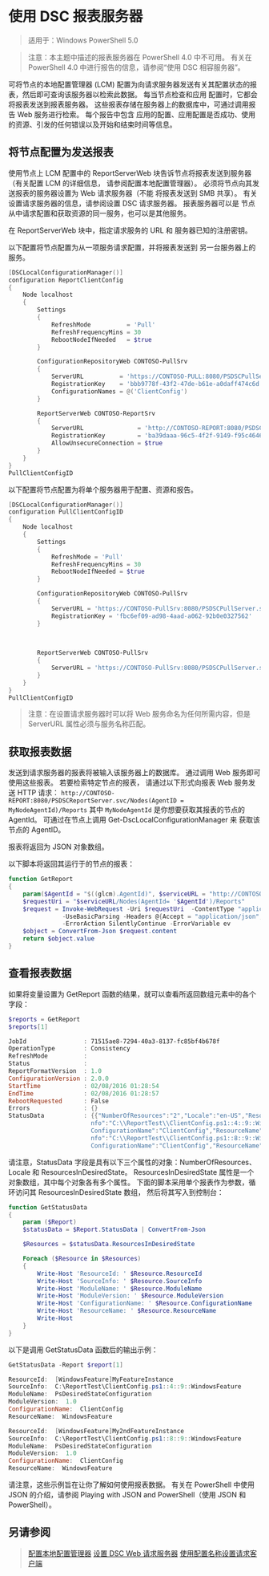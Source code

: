 # 使用 DSC 报表服务器

> 适用于：Windows PowerShell 5.0

>注意：本主题中描述的报表服务器在 PowerShell 4.0 中不可用。 有关在 PowerShell 4.0 中进行报告的信息，请参阅“使用 DSC 相容服务器”。

可将节点的本地配置管理器 (LCM) 配置为向请求服务器发送有关其配置状态的报表，然后即可查询该服务器以检索此数据。 每当节点检查和应用
配置时，它都会将报表发送到报表服务器。 这些报表存储在服务器上的数据库中，可通过调用报告 Web 服务进行检索。 每个报告中包含
应用的配置、应用配置是否成功、使用的资源、引发的任何错误以及开始和结束时间等信息。

## 将节点配置为发送报表

使用节点上 LCM 配置中的 ReportServerWeb 块告诉节点将报表发送到服务器（有关配置 LCM 的详细信息，
请参阅配置本地配置管理器）。 必须将节点向其发送报表的服务器设置为 Web 请求服务器（不能
将报表发送到 SMB 共享）。 有关设置请求服务器的信息，请参阅设置 DSC 请求服务器。 报表服务器可以是
节点从中请求配置和获取资源的同一服务，也可以是其他服务。
 
在 ReportServerWeb 块中，指定请求服务的 URL 和
服务器已知的注册密钥。
 
以下配置将节点配置为从一项服务请求配置，并将报表发送到
另一台服务器上的服务。 
 
```powershell
[DSCLocalConfigurationManager()]
configuration ReportClientConfig
{
    Node localhost
    {
        Settings
        {
            RefreshMode          = 'Pull'
            RefreshFrequencyMins = 30 
            RebootNodeIfNeeded   = $true
        }

        ConfigurationRepositoryWeb CONTOSO-PullSrv
        {
            ServerURL          = 'https://CONTOSO-PULL:8080/PSDSCPullServer.svc'
            RegistrationKey    = 'bbb9778f-43f2-47de-b61e-a0daff474c6d'
            ConfigurationNames = @('ClientConfig')
        }

        ReportServerWeb CONTOSO-ReportSrv
        {
            ServerURL               = 'http://CONTOSO-REPORT:8080/PSDSCReportServer.svc'
            RegistrationKey         = 'ba39daaa-96c5-4f2f-9149-f95c46460faa'
            AllowUnsecureConnection = $true
        }
    }
}
PullClientConfigID
```

以下配置将节点配置为将单个服务器用于配置、资源和报告。

```powershell
[DSCLocalConfigurationManager()]
configuration PullClientConfigID
{
    Node localhost
    {
        Settings
        {
            RefreshMode = 'Pull'
            RefreshFrequencyMins = 30 
            RebootNodeIfNeeded = $true
        }

        ConfigurationRepositoryWeb CONTOSO-PullSrv
        {
            ServerURL = 'https://CONTOSO-PullSrv:8080/PSDSCPullServer.svc'
            RegistrationKey = 'fbc6ef09-ad98-4aad-a062-92b0e0327562'
        }
        
        

        ReportServerWeb CONTOSO-PullSrv
        {
            ServerURL = 'https://CONTOSO-PullSrv:8080/PSDSCPullServer.svc'
        }
    }
}
PullClientConfigID
```

>注意：在设置请求服务器时可以将 Web 服务命名为任何所需内容，但是 ServerURL 属性必须与服务名称匹配。

## 获取报表数据

发送到请求服务器的报表将被输入该服务器上的数据库。 通过调用 Web 服务即可使用这些报表。 若要检索特定节点的报表， 
请通过以下形式向报表 Web 服务发送 HTTP 请求：
`http://CONTOSO-REPORT:8080/PSDSCReportServer.svc/Nodes(AgentID = MyNodeAgentId)/Reports` 
其中 `MyNodeAgentId` 是你想要获取其报表的节点的 AgentId。 可通过在节点上调用 Get-DscLocalConfigurationManager 来
获取该节点的 AgentID。

报表将返回为 JSON 对象数组。

以下脚本将返回其运行于的节点的报表：

```powershell
function GetReport
{
    param($AgentId = "$((glcm).AgentId)", $serviceURL = "http://CONTOSO-REPORT:8080/PSDSCReportServer.svc")
    $requestUri = "$serviceURL/Nodes(AgentId= '$AgentId')/Reports"
    $request = Invoke-WebRequest -Uri $requestUri  -ContentType "application/json;odata=minimalmetadata;streaming=true;charset=utf-8" `
               -UseBasicParsing -Headers @{Accept = "application/json";ProtocolVersion = "2.0"} `
               -ErrorAction SilentlyContinue -ErrorVariable ev
    $object = ConvertFrom-Json $request.content
    return $object.value
}
```
    
## 查看报表数据

如果将变量设置为 GetReport 函数的结果，就可以查看所返回数组元素中的各个字段：

```powershell
$reports = GetReport
$reports[1]

JobId                : 71515ae8-7294-40a3-8137-fc85bf4b678f
OperationType        : Consistency
RefreshMode          : 
Status               : 
ReportFormatVersion  : 1.0
ConfigurationVersion : 2.0.0
StartTime            : 02/08/2016 01:28:54
EndTime              : 02/08/2016 01:28:57
RebootRequested      : False
Errors               : {}
StatusData           : {{"NumberOfResources":"2","Locale":"en-US","ResourcesInDesiredState":[{"ResourceId":"[WindowsFeature]MyFeatureInstance","SourceI
                       nfo":"C:\\ReportTest\\ClientConfig.ps1::4::9::WindowsFeature","ModuleName":"PsDesiredStateConfiguration","ModuleVersion":"1.0","
                       ConfigurationName":"ClientConfig","ResourceName":"WindowsFeature"},{"ResourceId":"[WindowsFeature]My2ndFeatureInstance","SourceI
                       nfo":"C:\\ReportTest\\ClientConfig.ps1::8::9::WindowsFeature","ModuleName":"PsDesiredStateConfiguration","ModuleVersion":"1.0","
                       ConfigurationName":"ClientConfig","ResourceName":"WindowsFeature"}]}}
```

请注意，StatusData 字段是具有以下三个属性的对象：NumberOfResources、Locale 和 ResourcesInDesiredState。 ResourcesInDesiredState
属性是一个对象数组，其中每个对象各有多个属性。 下面的脚本采用单个报表作为参数，循环访问其 ResourcesInDesiredState 数组，
然后将其写入到控制台：
 
```powershell
function GetStatusData
{
    param ($Report)
    $statusData = $Report.StatusData | ConvertFrom-Json

    $Resources = $statusData.ResourcesInDesiredState

    Foreach ($Resource in $Resources)
    {
        Write-Host 'ResourceId: ' $Resource.ResourceId
        Write-Host 'SourceInfo: ' $Resource.SourceInfo
        Write-Host 'ModuleName: ' $Resource.ModuleName
        Write-Host 'ModuleVersion: ' $Resource.ModuleVersion
        Write-Host 'ConfigurationName: ' $Resource.ConfigurationName
        Write-Host 'ResourceName: ' $Resource.ResourceName
        Write-Host
    }
}
```

以下是调用 GetStatusData 函数后的输出示例：

```powershell
GetStatusData -Report $report[1]

ResourceId:  [WindowsFeature]MyFeatureInstance
SourceInfo:  C:\ReportTest\ClientConfig.ps1::4::9::WindowsFeature
ModuleName:  PsDesiredStateConfiguration
ModuleVersion:  1.0
ConfigurationName:  ClientConfig
ResourceName:  WindowsFeature

ResourceId:  [WindowsFeature]My2ndFeatureInstance
SourceInfo:  C:\ReportTest\ClientConfig.ps1::8::9::WindowsFeature
ModuleName:  PsDesiredStateConfiguration
ModuleVersion:  1.0
ConfigurationName:  ClientConfig
ResourceName:  WindowsFeature
```

请注意，这些示例旨在让你了解如何使用报表数据。 有关在 PowerShell 中使用 JSON 的介绍，请参阅
Playing with JSON and PowerShell（使用 JSON 和 PowerShell）。

## 另请参阅
>[配置本地配置管理器](metaConfig.md)
>[设置 DSC Web 请求服务器](pullServer.md)
>[使用配置名称设置请求客户端](pullClientConfigNames.md)


<!--HONumber=Mar16_HO4-->


